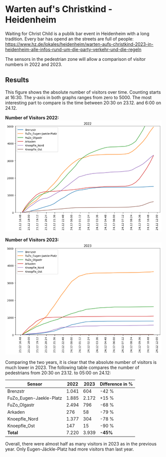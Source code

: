 # Warten auf's Christkind - Heidenheim

Waiting for Christ Child is a publik bar event in Heidenheim with a long tradition. Every bar has opend an the streets are full of people: https://www.hz.de/lokales/heidenheim/warten-aufs-christkind-2023-in-heidenheim-alle-infos-rund-um-die-party-verkehr-und-die-regeln

The sensors in the pedestrian zone will allow a comparison of visitor numbers in 2022 and 2023.

## Results

This figure shows the absolute number of visitors over time. Counting starts at 16:30. The y-axis in both graphs ranges from zero to 5000. The most interesting part to compare is the time between 20:30 on 23.12. and 6:00 on 24.12.

**Number of Visitors 2022:**
![warten-aufs-christkind-2022](warten-aufs-christkind-2022.png)

**Number of Visitors 2023:**
![warten-aufs-christkind-2023](warten-aufs-christkind-2023.png)

Comparing the two years, it is clear that the absolute number of visitors is much lower in 2023. The following table compares the number of pedestrians from 20:30 on 23.12. to 05:00 on 24.12:

| Sensor | 2022 | 2023 | Difference in % |
| --- | --- | --- | --- |
| Brenzstr | 1.041 | 604 | -42 % |
| FuZo_Eugen-Jaekle-Platz |  1.885 | 2.172 | +15 %|
| FuZo_Olgastr | 2.494 | 796 | -68 % |
| Arkaden | 276 | 58 | -79 % |
| Knoepfle_Nord | 1.377 | 304 | -78 % |
| Knoepfle_Ost | 147 | 15 | -90 % |
| **Total** | 7.220 | 3.939 | **-45%** |

Overall, there were almost half as many visitors in 2023 as in the previous year. Only Eugen-Jäckle-Platz had more visitors than last year.